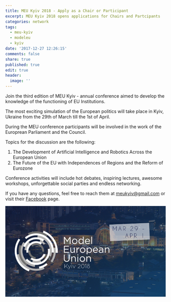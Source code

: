```yaml
---
title: MEU Kyiv 2018 - Apply as a Chair or Participant
excerpt: MEU Kyiv 2018 opens applications for Chairs and Partcipants
categories: network
tags:
  - meu-kyiv
  - modeleu
  - kyiv
date: '2017-12-27 12:26:15'
comments: false
share: true
published: true
edit: true
header:
  image: ''
---
```

Join the third edition of MEU Kyiv - annual conference aimed to develop the knowledge of the functioning of EU Institutions.

The most exciting simulation of the European politics will take place in Kyiv, Ukraine from the 29th of March till the 1st of April.

During the MEU conference participants will be involved in the work of the Europrean Parliament and the Council.

Topics for the discussion are the following: 

1. The Development of Artificial Intelligence and Robotics Across the European Union
2. The Future of the EU with Independences of Regions and the Reform of Eurozone

Conference activities will include hot debates, inspiring lectures, awesome workshops, unforgettable social parties and endless networking.

If you have any questions, feel free to reach them at meukyiv@gmail.com or visit their [Facebook](https://www.facebook.com/meukyiv/) page.



![](/assets/images/25152094_1927710170812420_6013690342446917336_n.png)
